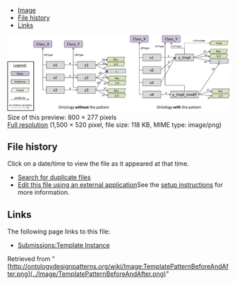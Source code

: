 * [Image](../Image/TemplatePatternBeforeAndAfter.png#file)
* [File history](../Image/TemplatePatternBeforeAndAfter.png#filehistory)
* [Links](../Image/TemplatePatternBeforeAndAfter.png#filelinks)

[![Image:TemplatePatternBeforeAndAfter.png](../images/thumb/4/4c/TemplatePatternBeforeAndAfter.png/800px-TemplatePatternBeforeAndAfter.png)](../images/4/4c/TemplatePatternBeforeAndAfter.png)  
Size of this preview: 800 × 277 pixels  
[Full resolution](../images/4/4c/TemplatePatternBeforeAndAfter.png)‎ (1,500 × 520 pixel, file size: 118 KB, MIME type: image/png)

## File history

Click on a date/time to view the file as it appeared at that time.



  
* [Search for duplicate files](http://ontologydesignpatterns.org/wiki/Special:FileDuplicateSearch/TemplatePatternBeforeAndAfter.png "Special:FileDuplicateSearch/TemplatePatternBeforeAndAfter.png")
* [Edit this file using an external application](http://ontologydesignpatterns.org/wiki/index.php?title=Image:TemplatePatternBeforeAndAfter.png&action=edit&externaledit=true&mode=file "Image:TemplatePatternBeforeAndAfter.png")See the [setup instructions](http://www.mediawiki.org/wiki/Manual:External_editors "http://www.mediawiki.org/wiki/Manual:External_editors") for more information.

## Links



The following page links to this file:


* [Submissions:Template Instance](../Submissions/Template_Instance "Submissions:Template Instance")


Retrieved from "[http://ontologydesignpatterns.org/wiki/Image:TemplatePatternBeforeAndAfter.png](../Image/TemplatePatternBeforeAndAfter.png)"